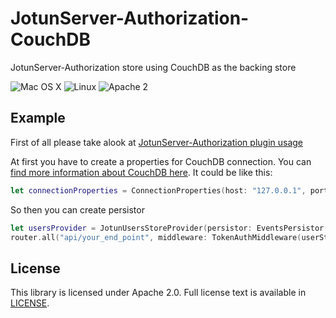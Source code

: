 # JotunServer-Authorization-CouchDB
JotunServer-Authorization store using CouchDB as the backing store

![Mac OS X](https://img.shields.io/badge/os-Mac%20OS%20X-green.svg?style=flat)
![Linux](https://img.shields.io/badge/os-linux-green.svg?style=flat)
![Apache 2](https://img.shields.io/badge/license-Apache2-blue.svg?style=flat)

## Example

First of all please take alook at [JotunServer-Authorization plugin usage](https://github.com/JotunHuset/JotunServer-Authorization)

At first you have to create a properties for CouchDB connection. You can [find more information about CouchDB here](https://github.com/IBM-Swift/Kitura-CouchDB).
It could be like this:
```swift
let connectionProperties = ConnectionProperties(host: "127.0.0.1", port: 5984, secured: false, username: nil, password: nil)
```
So then you can create persistor
```swift
let usersProvider = JotunUsersStoreProvider(persistor: EventsPersistor(connectionProperties: connectionProperties))
router.all("api/your_end_point", middleware: TokenAuthMiddleware(userStore: usersProvider))
```

## License
This library is licensed under Apache 2.0. Full license text is available in [LICENSE](LICENSE).
